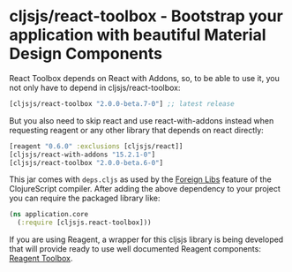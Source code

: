 # cljsjs/react-toolbox - Bootstrap your application with beautiful Material Design Components

React Toolbox depends on React with Addons, so, to be able to use it, you not only have to depend in
cljsjs/react-toolbox:

[](dependency)
```clojure
[cljsjs/react-toolbox "2.0.0-beta.7-0"] ;; latest release
```
[](/dependency)

But you also need to skip react and use react-with-addons instead when requesting reagent or any other library that
depends on react directly:

```clojure
[reagent "0.6.0" :exclusions [cljsjs/react]]
[cljsjs/react-with-addons "15.2.1-0"]
[cljsjs/react-toolbox "2.0.0-beta.6-0"]
```

This jar comes with `deps.cljs` as used by the [Foreign Libs][flibs] feature
of the ClojureScript compiler. After adding the above dependency to your project
you can require the packaged library like:

```clojure
(ns application.core
  (:require [cljsjs.react-toolbox]))
```

[flibs]: https://clojurescript.org/reference/packaging-foreign-deps

If you are using Reagent, a wrapper for this cljsjs library is being developed that will provide ready to use well
documented Reagent components: [Reagent Toolbox](https://github.com/dashmantech/reagent-toolbox).
